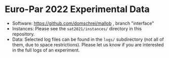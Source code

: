 
# Euro-Par 2022 Experimental Data

* Software: https://github.com/domschrei/mallob , branch "interface"
* Instances: Please see the `sat2021/instances/` directory in this repository.
* Data: Selected log files can be found in the `logs/` subdirectory (not all of them, due to space restrictions). Please let us know if you are interested in the full logs of an experiment. 
